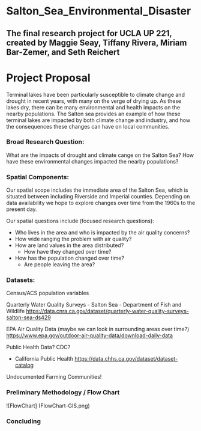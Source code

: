 # Salton_Sea_Environmental_Disaster
The final research project for UCLA UP 221, created by Maggie Seay, Tiffany Rivera, Miriam Bar-Zemer, and Seth Reichert
---------------------------------------------------
# Project Proposal
Terminal lakes have been particularly susceptible to climate change and drought in recent years, with many on the verge of drying up. As these lakes dry, there can be many environmental and health impacts on the nearby populations. The Salton sea provides an example of how these terminal lakes are impacted by both climate change and industry, and how the consequences these changes can have on local communities. 

### Broad Research Question:
What are the impacts of drought and climate cange on the Salton Sea? How have these environmental changes impacted the nearby populations?

### Spatial Components:
Our spatial scope includes the immediate area of the Salton Sea, which is situated between including Riverside and Imperial counties. Depending on data availability we hope to explore changes over time from the 1960s to the present day.

Our spatial questions include (focused research questions):
- Who lives in the area and who is impacted by the air quality concerns?
- How wide ranging the problem with air quality?
- How are land values in the area distributed? 
  - How have they changed over time?
- How has the population changed over time? 
  - Are people leaving the area?

### Datasets:
Census/ACS population variables

Quarterly Water Quality Surveys - Salton Sea - Department of Fish and Wildlife
https://data.cnra.ca.gov/dataset/quarterly-water-quality-surveys-salton-sea-ds429

EPA Air Quality Data (maybe we can look in surrounding areas over time?)
https://www.epa.gov/outdoor-air-quality-data/download-daily-data

Public Health Data? CDC?
- California Public Health https://data.chhs.ca.gov/dataset/dataset-catalog

Undocumented Farming Communities!

### Preliminary Methodology / Flow Chart
![FlowChart] (FlowChart-GIS.png)

### Concluding

